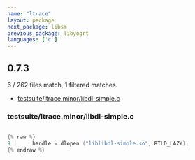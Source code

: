 ```yaml
---
name: "ltrace"
layout: package
next_package: libsm
previous_package: libyogrt
languages: ['c']
---
```

## 0.7.3
6 / 262 files match, 1 filtered matches.

 - [testsuite/ltrace.minor/libdl-simple.c](#testsuiteltraceminorlibdl-simplec)

### testsuite/ltrace.minor/libdl-simple.c

```c

{% raw %}
9 | 	handle = dlopen ("liblibdl-simple.so", RTLD_LAZY);
{% endraw %}

```